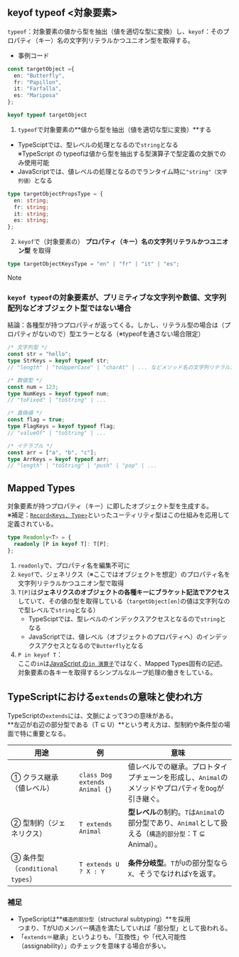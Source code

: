 ## keyof typeof <対象要素>
`typeof`：対象要素の値から型を抽出（値を適切な型に変換）し、`keyof`：そのプロパティ（キー）名の文字列リテラルかつユニオン型を取得する。

- 事例コード
```ts
const targetObject ={
  en: "Butterfly",
  fr: "Papillon",
  it: "Farfalla",
  es: "Mariposa"
};

keyof typeof targetObject
```

1. `typeof`で対象要素の**値から型を抽出（値を適切な型に変換）**する
- TypeSciptでは、型レベルの処理となるので`string`となる<br>
※TypeScript の typeofは値から型を抽出する型演算子で型定義の文脈でのみ使用可能
- JavaScriptでは、値レベルの処理となるのでランタイム時に`"string"（文字列値）`となる

```ts
type targetObjectPropsType = {
  en: string;
  fr: string;
  it: string;
  es: string;
};
```

2. `keyof`で（対象要素の） **プロパティ（キー）名の文字列リテラルかつユニオン型** を取得
```ts
type targetObjectKeysType = "en" | "fr" | "it" | "es";
```

> [!NOTE]
> ### `keyof typeof`の対象要素が、プリミティブな文字列や数値、文字列配列などオブジェクト型ではない場合
> 結論：各種型が持つプロパティが返ってくる。しかし、リテラル型の場合は（プロパティがないので）型エラーとなる（※typeofを通さない場合限定）
```ts
/* 文字列型 */
const str = "hello";
type StrKeys = keyof typeof str;
// "length" | "toUpperCase" | "charAt" | ... などメソッド名の文字列リテラルかつユニオン型となる

/* 数値型 */
const num = 123;
type NumKeys = keyof typeof num;
// "toFixed" | "toString" | ...

/* 真偽値 */
const flag = true;
type FlagKeys = keyof typeof flag;
// "valueOf" | "toString" | ...

/* イテラブル */
const arr = ["a", "b", "c"];
type ArrKeys = keyof typeof arr;
// "length" | "toString" | "push" | "pop" | ...
```

## Mapped Types
対象要素が持つプロパティ（キー）に即したオブジェクト型を生成する。<br>
※補足：[`Record<Keys, Type>`](https://typescriptbook.jp/reference/type-reuse/utility-types/record)といったユーティリティ型はこの仕組みを応用して定義されている。

```ts
type Readonly<T> = {
  readonly [P in keyof T]: T[P];
};
```

1. `readonly`で、プロパティ名を編集不可に
2. `keyof`で、ジェネリクス（※ここではオブジェクトを想定）のプロパティ名を文字列リテラルかつユニオン型で取得
3. `T[P]`は**ジェネリクスのオブジェクトの各種キーにブラケット記法でアクセス**していて、その値の型を取得している（`targetObject[en]`の値は文字列なので型レベルで`string`となる）
    - TypeSciptでは、型レベルのインデックスアクセスとなるので`string`となる
    - JavaScriptでは、値レベル（オブジェクトのプロパティへ）のインデックスアクセスとなるので`Butterfly`となる
4. `P in keyof T`：<br>
ここの`in`は[JavaScript の`in 演算子`](https://developer.mozilla.org/ja/docs/Web/JavaScript/Reference/Operators/in)ではなく、Mapped Types固有の記述。対象要素の各キーを取得するシンプルなループ処理の働きをしている。

## TypeScriptにおける`extends`の意味と使われ方
TypeScriptの`extends`には、文脈によって3つの意味がある。<br>
**左辺が右辺の部分型である（T ⊆ U）**という考え方は、型制約や条件型の場面で特に重要となる。

| 用途                       | 例                             | 意味                                                                 |
| ------------------------ | ----------------------------- | ------------------------------------------------------------------ |
| ① クラス継承（値レベル）            | `class Dog extends Animal {}` | 値レベルでの継承。プロトタイプチェーンを形成し、`Animal`のメソッドやプロパティを`Dog`が引き継ぐ。            |
| ② 型制約（ジェネリクス）            | `T extends Animal`            | **型レベル**の制約。`T`は`Animal`の部分型であり、`Animal`として扱える（`構造的部分型`：T ⊆ Animal）。 |
| ③ 条件型（`conditional types`） | `T extends U ? X : Y`         | **条件分岐型**。`T`が`U`の部分型なら`X`、そうでなければ`Y`を返す。                          |

### 補足
- TypeScriptは**`構造的部分型`（structural subtyping）**を採用<br>
つまり、TがUのメンバー構造を満たしていれば「部分型」として扱われる。
- 「`extends`＝継承」というよりも、「互換性」や「代入可能性（assignability）」のチェックを意味する場合が多い。
